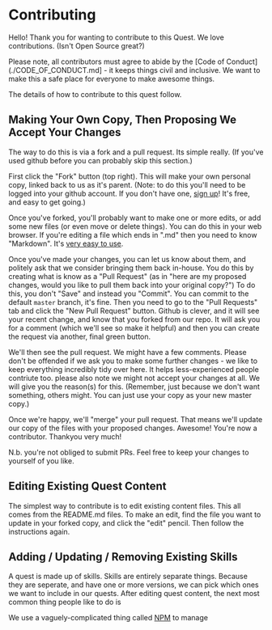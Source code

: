 # Contributing
Hello! Thank you for wanting to contribute to this Quest. We love contributions. (Isn't Open Source great?)

Please note, all contributors must agree to abide by the [Code of Conduct](./CODE_OF_CONDUCT.md] - it keeps things civil and inclusive.  We want to make this a safe place for everyone to make awesome things.

The details of how to contribute to this quest follow.  

## Making Your Own Copy, Then Proposing We Accept Your Changes 
The way to do this is via a fork and a pull request. Its simple really.  (If you've used github before you can probably skip this section.)

First click the "Fork" button (top right).  This will make your own personal copy, linked back to us as it's parent. (Note: to do this you'll need to be logged into your github account. If you don't have one, [sign up](https://github.com/join)! It's free, and easy to get going.)

Once you've forked, you'll probably want to make one or more edits, or add some new files (or even move or delete things).  You can do this in your web browser.  If you're editing a file which ends in ".md" then you need to know "Markdown".  It's [very easy to use](http://www.markdowntutorial.com/).

Once you've made your changes, you can let us know about them, and politely ask that we consider bringing them back in-house.  You do this by creating what is know as a "Pull Request" (as in "here are my proposed changes, would you like to pull them back into your original copy?") To do this, you don't "Save" and instead you "Commit". You can commit to the default ```master``` branch, it's fine.  Then you need to go to the "Pull Requests" tab and click the "New Pull Request" button. Github is clever, and it will see your recent change, and know that you forked from our repo.  It will ask you for a comment (which we'll see so make it helpful) and then you can create the request via another, final green button.

We'll then see the pull request.  We might have a few comments. Please don't be offended if we ask you to make some further changes - we like to keep everything incredibly tidy over here.  It helps less-experienced people contriute too.  please also note we might not accept your changes at all.  We will give you the reason(s) for this.  (Remember, just because we don't want something, others might.  You can just use your copy as your new master copy.)

Once we're happy, we'll "merge" your pull request. That means we'll update our copy of the files with your proposed changes.  Awesome! You're now a contributor.  Thankyou very much!

N.b. you're not obliged to submit PRs.  Feel free to keep your changes to yourself of you like.

## Editing Existing Quest Content
The simplest way to contribute is to edit existing content files.  This all comes from the README.md files.  To make an edit, find the file you want to update in your forked copy, and click the "edit" pencil.  Then follow the instructions again.

## Adding / Updating / Removing Existing Skills
A quest is made up of skills.  Skills are entirely separate things.  Because they are seperate, and have one or more versions, we can pick which ones we want to include in our quests.  After editing quest content, the next most common thing people like to do is 

We use a vaguely-complicated thing called [NPM](https://www.npmjs.com/) to manage  

## 

